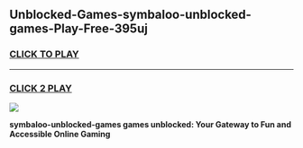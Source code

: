 
## Unblocked-Games-symbaloo-unblocked-games-Play-Free-395uj
<h3>
<a href="https://premium76.site?title=symbaloo-unblocked-games&ref=24M">CLICK TO PLAY</a></h3>
<hr>

<h3>
<a href="https://premium76.site?title=symbaloo-unblocked-games&ref=24M">CLICK 2 PLAY</a>
  
</h3>

<a href="https://premium76.site?title=symbaloo-unblocked-games&ref=24M"><img src="https://clearcache.store/games.png"></a>


**symbaloo-unblocked-games games unblocked: Your Gateway to Fun and Accessible Online Gaming**
